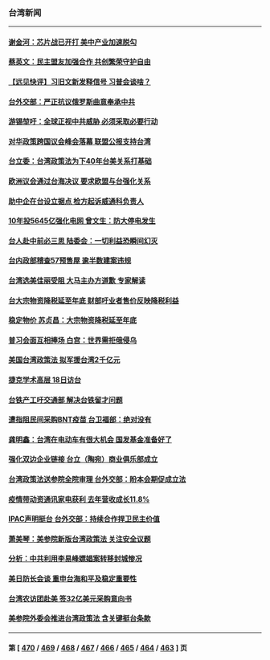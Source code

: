 ### 台湾新闻
---
#### [谢金河：芯片战已开打 美中产业加速脱勾](../../pages/ncid1349361/n13826293.md) 
#### [蔡英文：民主盟友加强合作 共创繁荣守护自由](../../pages/ncid1349361/n13826116.md) 
#### [【远见快评】习旧文新发释信号 习普会谈啥？](../../pages/ncid1349361/n13826083.md) 
#### [台外交部：严正抗议俄罗斯曲意奉承中共](../../pages/ncid1349361/n13826137.md) 
#### [游锡堃吁：全球正视中共威胁 必须采取必要行动](../../pages/ncid1349361/n13825678.md) 
#### [对华政策跨国议会峰会落幕 联盟公报支持台湾](../../pages/ncid1349361/n13825690.md) 
#### [台立委：台湾政策法为下40年台美关系打基础](../../pages/ncid1349361/n13825689.md) 
#### [欧洲议会通过台海决议 要求欧盟与台强化关系](../../pages/ncid1349361/n13825857.md) 
#### [助中企在台设立据点 检方起诉威通科负责人](../../pages/ncid1349361/n13825837.md) 
#### [10年投5645亿强化电网 曾文生：防大停电发生](../../pages/ncid1349361/n13825835.md) 
#### [台人赴中前必三思 陆委会：一切利益恐瞬间幻灭](../../pages/ncid1349361/n13825838.md) 
#### [台内政部稽查57预售屋 逾半数建案违规](../../pages/ncid1349361/n13825842.md) 
#### [台湾选美佳丽受阻 大马主办方道歉 专家解读](../../pages/ncid1349361/n13825713.md) 
#### [台大宗物资降税延至年底 财部吁业者售价反映降税利益](../../pages/ncid1349361/n13825812.md) 
#### [稳定物价 苏贞昌：大宗物资降税延至年底](../../pages/ncid1349361/n13825727.md) 
#### [普习会面互相捧场 白宫：世界需拒俄侵乌](../../pages/ncid1349361/n13825805.md) 
#### [美国台湾政策法 拟军援台湾2千亿元](../../pages/ncid1349361/n13825809.md) 
#### [捷克学术高层 18日访台](../../pages/ncid1349361/n13825803.md) 
#### [台铁产工吁交通部 解决台铁留才问题](../../pages/ncid1349361/n13825722.md) 
#### [遭指阻民间采购BNT疫苗 台卫福部：绝对没有](../../pages/ncid1349361/n13825748.md) 
#### [龚明鑫：台湾在电动车有很大机会 国发基金准备好了](../../pages/ncid1349361/n13825790.md) 
#### [强化双边企业链接 台立（陶宛）商业俱乐部成立](../../pages/ncid1349361/n13825798.md) 
#### [台湾政策法送参院全院审理 台外交部：盼本会期促成立法](../../pages/ncid1349361/n13825754.md) 
#### [疫情带动资通讯家电获利 去年营收成长11.8%](../../pages/ncid1349361/n13825721.md) 
#### [IPAC声明挺台 台外交部：持续合作捍卫民主价值](../../pages/ncid1349361/n13825720.md) 
#### [萧美琴：美参院新版台湾政策法 关注安全议题](../../pages/ncid1349361/n13825434.md) 
#### [分析：中共利用李易峰嫖娼案转移封城惨况](../../pages/ncid1349361/n13825355.md) 
#### [美日防长会谈 重申台海和平及稳定重要性](../../pages/ncid1349361/n13825361.md) 
#### [台湾农访团赴美 签32亿美元采购意向书](../../pages/ncid1349361/n13825288.md) 
#### [美参院外委会推进台湾政策法 含关键挺台条款](../../pages/ncid1349361/n13825205.md) 

---
#### 第 [ [470](./470.md) / [469](./469.md) / [468](./468.md) / [467](./467.md) / [466](./466.md) / [465](./465.md) / [464](./464.md) / [463](./463.md) ] 页
